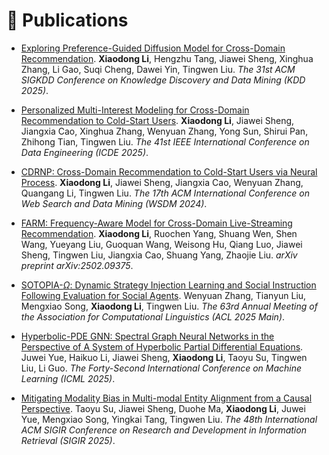
# 📝 Publications 

- [Exploring Preference-Guided Diffusion Model for Cross-Domain Recommendation](https://arxiv.org/pdf/2501.11671). **Xiaodong Li**, Hengzhu Tang, Jiawei Sheng, Xinghua Zhang, Li Gao, Suqi Cheng, Dawei Yin, Tingwen Liu. *The 31st ACM SIGKDD Conference on Knowledge Discovery and Data Mining (KDD 2025)*.

- [Personalized Multi-Interest Modeling for Cross-Domain Recommendation to Cold-Start Users](https://www.computer.org/csdl/proceedings-article/icde/2025/360300e092/26FZCjdZdlK). **Xiaodong Li**, Jiawei Sheng, Jiangxia Cao, Xinghua Zhang, Wenyuan Zhang, Yong Sun, Shirui Pan, Zhihong Tian, Tingwen Liu. *The 41st IEEE International Conference on Data Engineering (ICDE 2025)*.

- [CDRNP: Cross-Domain Recommendation to Cold-Start Users via Neural Process](https://dl.acm.org/doi/pdf/10.1145/3616855.3635794). **Xiaodong Li**, Jiawei Sheng, Jiangxia Cao, Wenyuan Zhang, Quangang Li, Tingwen Liu. *The 17th ACM International Conference on Web Search and Data Mining (WSDM 2024)*.

- [FARM: Frequency-Aware Model for Cross-Domain Live-Streaming Recommendation](https://arxiv.org/pdf/2502.09375). **Xiaodong Li**, Ruochen Yang, Shuang Wen, Shen Wang, Yueyang Liu, Guoquan Wang, Weisong Hu, Qiang Luo, Jiawei Sheng, Tingwen Liu, Jiangxia Cao, Shuang Yang, Zhaojie Liu. *arXiv preprint arXiv:2502.09375*.

- [SOTOPIA-$\Omega$: Dynamic Strategy Injection Learning and Social Instruction Following Evaluation for Social Agents](https://arxiv.org/pdf/2502.15538). Wenyuan Zhang, Tianyun Liu, Mengxiao Song, **Xiaodong Li**, Tingwen Liu. *The 63rd Annual Meeting of the Association for Computational Linguistics (ACL 2025 Main)*.

- [Hyperbolic-PDE GNN: Spectral Graph Neural Networks in the Perspective of A System of Hyperbolic Partial Differential Equations](https://arxiv.org/pdf/2505.23014). Juwei Yue, Haikuo Li, Jiawei Sheng, **Xiaodong Li**, Taoyu Su, Tingwen Liu, Li Guo. *The Forty-Second International Conference on Machine Learning (ICML 2025)*.

- [Mitigating Modality Bias in Multi-modal Entity Alignment from a Causal Perspective](https://arxiv.org/pdf/2504.19458). Taoyu Su, Jiawei Sheng, Duohe Ma, **Xiaodong Li**, Juwei Yue, Mengxiao Song, Yingkai Tang, Tingwen Liu. *The 48th International ACM SIGIR Conference on Research and Development in Information Retrieval (SIGIR 2025)*.